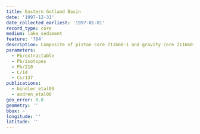 ```yaml
---
title: Eastern Gotland Basin
date: '1997-12-31'
date_collected_earliest: '1997-01-01'
record_type: core
medium: lake_sediment
feature: '784'
description: Composite of piston core 211660-1 and gravity core 211660-2
parameters:
  - Pb/extractable
  - Pb/isotopes
  - Pb/210
  - C/14
  - Cs/137
publications:
  - bindler_etal09
  - andren_etal00
geo_error: 0.0
geometry: ''
bbox: ~
longitude: ''
latitude: ''
---
```

